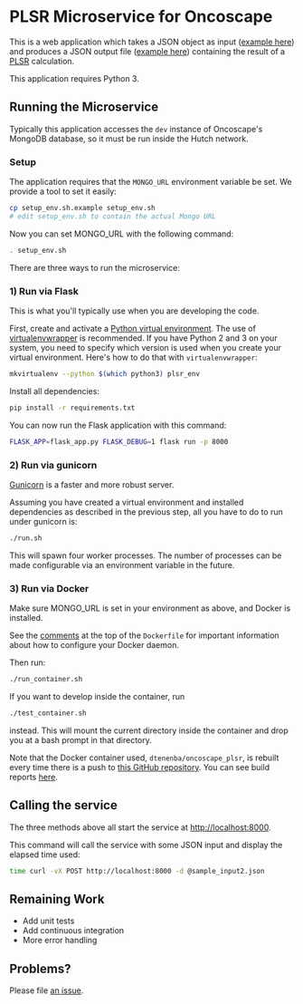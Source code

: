 # PLSR Microservice for Oncoscape

This is a web application which takes a JSON object as input
([example here](https://github.com/dtenenba/oncoscape_plsr/blob/master/sample_input2.json))
and produces a JSON output file
([example here](https://github.com/dtenenba/oncoscape_plsr/blob/master/sample_output2.json)) containing the result of a
[PLSR](https://en.wikipedia.org/wiki/Partial_least_squares_regression) calculation.

This application requires Python 3.

## Running the Microservice

Typically this application accesses the `dev` instance of
Oncoscape's MongoDB database, so it must be run inside
the Hutch network.


### Setup

The application requires that the `MONGO_URL` environment variable be
set. We provide a tool to set it easily:

```bash
cp setup_env.sh.example setup_env.sh
# edit setup_env.sh to contain the actual Mongo URL
```

Now you can set MONGO_URL with the following command:

```bash
. setup_env.sh
```

There are three ways to run the microservice:

### 1) Run via Flask

This is what you'll typically use when you are developing
the code.

First, create and activate a
[Python virtual environment](https://python-docs.readthedocs.io/en/latest/dev/virtualenvs.html).
The use of [virtualenvwrapper](https://virtualenvwrapper.readthedocs.io/en/latest/)
is recommended.
If you have Python 2 and 3 on your system, you need to specify which
version is used when you create your virtual environment. Here's
how to do that with `virtualenvwrapper`:

```bash
mkvirtualenv --python $(which python3) plsr_env
```

Install all dependencies:

```bash
pip install -r requirements.txt
```

You can now run the Flask application with this command:

```bash
FLASK_APP=flask_app.py FLASK_DEBUG=1 flask run -p 8000
```

### 2) Run via gunicorn

[Gunicorn](http://gunicorn.org/) is a faster and more robust server.

Assuming you have created a virtual environment and installed dependencies
as described in the previous step, all you have to do to run
under gunicorn is:

```bash
./run.sh
```

This will spawn four worker processes. The number of processes
can be made configurable via an environment variable in the future.

### 3) Run via Docker

Make sure MONGO_URL is set in your environment as above, and
Docker is installed.

See the [comments](https://github.com/dtenenba/oncoscape_plsr/blob/master/Dockerfile#L1)
at the top of the `Dockerfile` for important information about
how to configure your Docker daemon.

Then run:

```bash
./run_container.sh
```

If you want to develop inside the container, run

```bash
./test_container.sh
```

instead. This will mount the current directory inside the container
and drop you at a bash prompt in that directory.

Note that the Docker container used, `dtenenba/oncoscape_plsr`,
is rebuilt every time there is a push to
[this GitHub repository](https://github.com/dtenenba/oncoscape_plsr).
You can see build reports
[here](https://hub.docker.com/r/dtenenba/oncoscape_plsr/builds/).

## Calling the service

The three methods above all start the service at
[http://localhost:8000](http://localhost:8000).

This command will call the service with some JSON input and display
the elapsed time used:

```bash
time curl -vX POST http://localhost:8000 -d @sample_input2.json
```

## Remaining Work

* Add unit tests
* Add continuous integration
* More error handling


## Problems?

Please file [an issue](https://github.com/dtenenba/oncoscape_plsr/issues).
